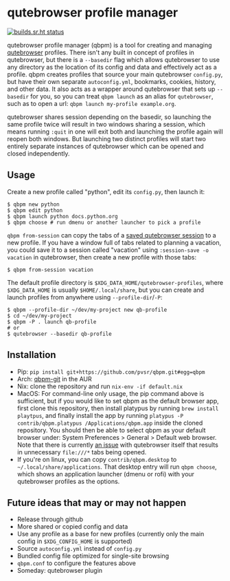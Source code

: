 # qutebrowser profile manager

[![builds.sr.ht status](https://builds.sr.ht/~pvsr/qbpm.svg)](https://builds.sr.ht/~pvsr/qbpm?)

qutebrowser profile manager (qbpm) is a tool for creating and managing
[qutebrowser](https://github.com/qutebrowser/qutebrowser) profiles. There isn't
any built in concept of profiles in qutebrowser, but there is a `--basedir` flag
which allows qutebrowser to use any directory as the location of its config and
data and effectively act as a profile. qbpm creates profiles that source your
main qutebrowser `config.py`, but have their own separate `autoconfig.yml`, bookmarks, cookies,
history, and other data. It also acts as a wrapper around qutebrowser that sets
up `--basedir` for you, so you can treat `qbpm launch` as an alias for
`qutebrowser`, such as to open a url: `qbpm launch my-profile example.org`.

qutebrowser shares session depending on the basedir, so launching the same
profile twice will result in two windows sharing a session, which means running
`:quit` in one will exit both and launching the profile again will reopen both
windows. But launching two distinct profiles will start two entirely separate
instances of qutebrowser which can be opened and closed independently.

## Usage
Create a new profile called "python", edit its `config.py`, then launch it:
```
$ qbpm new python
$ qbpm edit python
$ qbpm launch python docs.python.org
$ qbpm choose # run dmenu or another launcher to pick a profile
```

`qbpm from-session` can copy the tabs of a [saved qutebrowser
session](https://qutebrowser.org/doc/help/commands.html#session-save) to a new
profile. If you have a window full of tabs related to planning a vacation, you
could save it to a session called "vacation" using `:session-save -o vacation`
in qutebrowser, then create a new profile with those tabs:
```
$ qbpm from-session vacation
```

The default profile directory is `$XDG_DATA_HOME/qutebrowser-profiles`, where
`$XDG_DATA_HOME` is usually `$HOME/.local/share`, but you can create and launch
profiles from anywhere using `--profile-dir`/`-P`:
```
$ qbpm --profile-dir ~/dev/my-project new qb-profile
$ cd ~/dev/my-project
$ qbpm -P . launch qb-profile
# or
$ qutebrowser --basedir qb-profile
```

## Installation
 - Pip: `pip install git+https://github.com/pvsr/qbpm.git#egg=qbpm`
 - Arch: [qbpm-git](https://aur.archlinux.org/packages/qbpm-git) in the AUR
 - Nix: clone the repository and run `nix-env -if default.nix`
 - MacOS: For command-line only usage, the pip command above is sufficient, but
   if you would like to set qbpm as the default browser app, first clone this
   repository, then install platypus by running `brew install playtpus`, and
   finally install the app by running `platypus -P contrib/qbpm.platypus
   /Applications/qbpm.app` inside the cloned repository. You should then be
   able to select qbpm as your default browser under: System Preferences
   \> General > Default web browser. Note that there is currently [an
   issue](https://github.com/qutebrowser/qutebrowser/issues/3719) with
   qutebrowser itself that results in unnecessary `file:///*` tabs being
   opened.
 - If you're on linux, you can copy `contrib/qbpm.desktop` to `~/.local/share/applications`.
   That desktop entry will run `qbpm choose`, which shows an application
   launcher (dmenu or rofi) with your qutebrowser profiles as the options.

## Future ideas that may or may not happen
- Release through github
- More shared or copied config and data
- Use any profile as a base for new profiles (currently only the main config in
  `$XDG_CONFIG_HOME` is supported)
- Source `autoconfig.yml` instead of `config.py`
- Bundled config file optimized for single-site browsing
- `qbpm.conf` to configure the features above
- Someday: qutebrowser plugin
